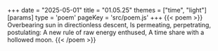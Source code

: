 +++
date = "2025-05-01"
title = "01.05.25"
themes = ["time", "light"]
[params]
  type = 'poem'
  pageKey = 'src/poem.js'
+++
{{< poem >}}
Overbearing sun in directionless descent,
Is permeating, perpetrating, postulating:
A new rule of raw energy enthused,
A time share with a hollowed moon.
{{< /poem >}}